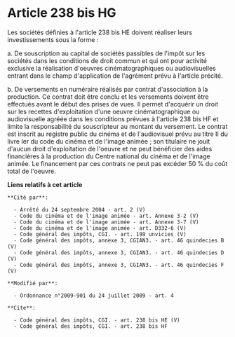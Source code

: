 # Article 238 bis HG

Les sociétés définies à l'article 238 bis HE doivent réaliser leurs investissements sous la forme : 

a. De souscription au capital de sociétés passibles de l'impôt sur les sociétés dans les conditions de droit commun et qui
ont pour activité exclusive la réalisation d'oeuvres cinématographiques ou audiovisuelles entrant dans le champ d'application
de l'agrément prévu à l'article précité. 

b. De versements en numéraire réalisés par contrat d'association à la production. Ce contrat doit être conclu et les
versements doivent être effectués avant le début des prises de vues. Il permet d'acquérir un droit sur les recettes
d'exploitation d'une oeuvre cinématographique ou audiovisuelle agréée dans les conditions prévues à l'article 238 bis HF et
limite la responsabilité du souscripteur au montant du versement. Le contrat est inscrit au registre public du cinéma et de
l'audiovisuel prévu au titre II du livre Ier du code du cinéma et de l'image animée ; son titulaire ne jouit d'aucun droit
d'exploitation de l'oeuvre et ne peut bénéficier des aides financières à la production du Centre national du cinéma et de
l'image animée. Le financement par ces contrats ne peut pas excéder 50 % du coût total de l'oeuvre.

**Liens relatifs à cet article**

	**Cité par**:

	  - Arrêté du 24 septembre 2004 - art. 2 (V)
	  - Code du cinéma et de l'image animée - art. Annexe 3-2 (V)
	  - Code du cinéma et de l'image animée - art. Annexe 3-7 (V)
	  - Code du cinéma et de l'image animée - art. D332-6 (V)
	  - Code général des impôts, CGI. - art. 199 unvicies (V)
	  - Code général des impôts, annexe 3, CGIAN3. - art. 46 quindecies B (V)
	  - Code général des impôts, annexe 3, CGIAN3. - art. 46 quindecies D (V)
	  - Code général des impôts, annexe 3, CGIAN3. - art. 46 quindecies F (V)

	**Modifié par**:

	  - Ordonnance n°2009-901 du 24 juillet 2009 - art. 4

	**Cite**:

	  - Code général des impôts, CGI. - art. 238 bis HE (V)
	  - Code général des impôts, CGI. - art. 238 bis HF
